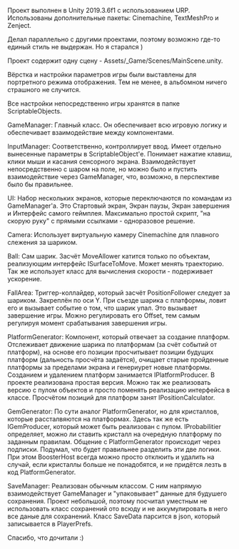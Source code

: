Проект выполнен в Unity 2019.3.6f1 с использованием URP.
Использованы дополнительные пакеты: Cinemachine, TextMeshPro и Zenject.

Делал параллельно с другими проектами, поэтому возможно где-то единый стиль не выдержан. Но я старался )

Проект содержит одну сцену - Assets/_Game/Scenes/MainScene.unity.

Вёрстка и настройки параметров игры были выставлены для портретного режима отображения. Тем не менее, в альбомном ничего страшного не случится.

Все настройки непосредственно игры хранятся в папке ScriptableObjects.

GameManager:
Главный класс. Он обеспечивает всю игровую логику и обеспечивает взаимодействие между компонентами.

InputManager:
Соответственно, контроллирует ввод. Имеет отдельно вынесенные параметры в ScriptableObject'е. Понимает нажатие клавиш, клики мыши и касания сенсорного экрана.
Взаимодействует непосредственно с шаром на поле, но можно было и пустить взаимодействие через GameManager, что, возможно, в перспективе было бы правильнее.

UI:
Набор нескольких экранов, которые переключаются по командам из GameManager'а. Это Стартовый экран, Экран паузы, Экран завершения и Интерфейс самого геймплея.
Максимально простой скрипт, "на скорую руку" с прямыми ссылками - одноразовое решение.

Camera:
Использует виртуальную камеру Cinemachine для плавного слежения за шариком.

Ball: 
Сам шарик. Засчёт MoveAllower катится только по объектам, реализующим интерфейс ISurfaceToMove. Может менять траекторию. 
Так же использует класс для вычисления скорости - подерживает ускорение.

FallArea:
Триггер-коллайдер, который засчёт PositionFollower следует за шариком. Закреплён по оси Y. При съезде шарика с платформы, ловит его и вызывает событие о том,
что шарик упал. Это вызывает завершение игры. Можно регулировать его Offset, тем самым регулируя момент срабатывания завершения игры.

PlatformGenerator:
Компонент, который отвечает за создание платформ. Отслеживает движение шарика по платформам (за счёт событий от платформ), на основе его позиции
просчитывает позиции будущих платформ (дальность просчёта задаётся), очищает старые пройденные платформы за пределами экрана и генериурет новые платформы. 
Созданием и удалением платформ занимается IPlatformProducer. В проекте реализована простая версия. Можно так же реализовать версию с пулом объектов
и просто поменять реализацию интерфейса в классе.
Просчётом позиций для платформ занят IPositionCalculator.

GemGenerator:
По сути аналог PlatformGenerator, но для кристаллов, которые рассталвяются на платформах. Здесь так же есть IGemProducer, который может быть реализован с пулом.
IProbabilitier определяет, можно ли ставить кристалл на очередную платформу по заданным правилам. Общение с PlatformGenerator происходит через подписки. 
Подумал, что будет правильнее разделить эти две логики. При этом BoosterHost всегда можно просто отклюить и удалить на случай, если кристаллы больше не понадобятся,
и не придётся лезть в код PlatformGenerator.

SaveManager:
Реализован обычным классом. С ним напрямую взаимодействует GameManager и "упаковывает" данные для будушего сохранения. Проект небольшой, поэтому посчитал уместным
не использовать класс сохранений ото всюду и не аккумулировать в него все даные для сохранений. 
Класс SaveData парсится в json, который записывается в PlayerPrefs.

Спасибо, что дочитали :)
